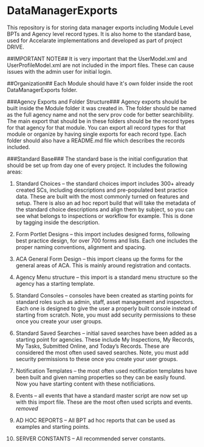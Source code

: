 # DataManagerExports
This repository is for storing data manager exports including Module Level BPTs and Agency level record types.  It is also home to the standard base, used for Accelarate implementations and developed as part of project DRIVE.

##IMPORTANT NOTE##
It is very important that the UserModel.xml and UserProfileModel.xml are not included in the import files.  These can cause issues with the admin user for initial login.

##Organization##
Each Module should have it's own folder inside the root DataManagerExports folder.  

###Agency Exports and Folder Structure###
Agency exports should be built inside the Module folder it was created in.  The folder should be named as the full agency name and not the serv prov code for better searchibility. The main export that should be in these folders should be the record types for that agency for that module.  You can export all record types for that module or organize by having single exports for each record type.  Each folder should also have a README.md file which describes the records included.

###Standard Base###
The standard base is the initial configuration that should be set up from day one of every project.  It includes the following areas:

1.	Standard Choices – the standard choices import includes 300+ already created SCs, including descriptions and pre-populated best practice data.  These are built with the most commonly turned on features and setup. There is also an ad hoc report build that will take the metadata of the standard choice descriptions and align them by subject, so you can see what belongs to inspections or workflow for example.  This is done by tagging inside the description.
	
2.	Form Portlet Designs – this import includes designed forms, following best practice design, for over 700 forms and lists.  Each one includes the proper naming conventions, alignment and spacing.

3.	ACA General Form Design – this import cleans up the forms for the general areas of ACA.  This is mainly around registration and contacts.

4.	Agency Menu structure – this import is a standard menu structure so the agency has a starting template.

5.	Standard Consoles – consoles have been created as starting points for standard roles such as admin, staff, asset management and inspectors. Each one is designed to give the user a properly built console instead of starting from scratch. Note, you must add security permissions to these once you create your user groups.

6.	Standard Saved Searches – initial saved searches have been added as a starting point for agencies.  These include My Inspections, My Records, My Tasks, Submitted Online, and Today’s Records.  These are considered the most often used saved searches.  Note, you must add security permissions to these once you create your user groups.

7.	Notification Templates – the most often used notification templates have been built and given naming properties so they can be easily found.  Now you have starting content with these notificiations.

8.	Events – all events that have a standard master script are now set up with this import file.  These are the most often used scripts and events. *removed*

9.	AD HOC REPORTS – All BPT ad hoc reports that can be used as examples and starting points.

10.	SERVER CONSTANTS – All recommended server constants.
